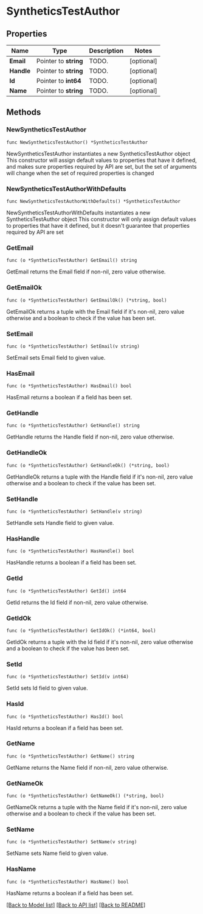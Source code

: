 # SyntheticsTestAuthor

## Properties

Name | Type | Description | Notes
------------ | ------------- | ------------- | -------------
**Email** | Pointer to **string** | TODO. | [optional] 
**Handle** | Pointer to **string** | TODO. | [optional] 
**Id** | Pointer to **int64** | TODO. | [optional] 
**Name** | Pointer to **string** | TODO. | [optional] 

## Methods

### NewSyntheticsTestAuthor

`func NewSyntheticsTestAuthor() *SyntheticsTestAuthor`

NewSyntheticsTestAuthor instantiates a new SyntheticsTestAuthor object
This constructor will assign default values to properties that have it defined,
and makes sure properties required by API are set, but the set of arguments
will change when the set of required properties is changed

### NewSyntheticsTestAuthorWithDefaults

`func NewSyntheticsTestAuthorWithDefaults() *SyntheticsTestAuthor`

NewSyntheticsTestAuthorWithDefaults instantiates a new SyntheticsTestAuthor object
This constructor will only assign default values to properties that have it defined,
but it doesn't guarantee that properties required by API are set

### GetEmail

`func (o *SyntheticsTestAuthor) GetEmail() string`

GetEmail returns the Email field if non-nil, zero value otherwise.

### GetEmailOk

`func (o *SyntheticsTestAuthor) GetEmailOk() (*string, bool)`

GetEmailOk returns a tuple with the Email field if it's non-nil, zero value otherwise
and a boolean to check if the value has been set.

### SetEmail

`func (o *SyntheticsTestAuthor) SetEmail(v string)`

SetEmail sets Email field to given value.

### HasEmail

`func (o *SyntheticsTestAuthor) HasEmail() bool`

HasEmail returns a boolean if a field has been set.

### GetHandle

`func (o *SyntheticsTestAuthor) GetHandle() string`

GetHandle returns the Handle field if non-nil, zero value otherwise.

### GetHandleOk

`func (o *SyntheticsTestAuthor) GetHandleOk() (*string, bool)`

GetHandleOk returns a tuple with the Handle field if it's non-nil, zero value otherwise
and a boolean to check if the value has been set.

### SetHandle

`func (o *SyntheticsTestAuthor) SetHandle(v string)`

SetHandle sets Handle field to given value.

### HasHandle

`func (o *SyntheticsTestAuthor) HasHandle() bool`

HasHandle returns a boolean if a field has been set.

### GetId

`func (o *SyntheticsTestAuthor) GetId() int64`

GetId returns the Id field if non-nil, zero value otherwise.

### GetIdOk

`func (o *SyntheticsTestAuthor) GetIdOk() (*int64, bool)`

GetIdOk returns a tuple with the Id field if it's non-nil, zero value otherwise
and a boolean to check if the value has been set.

### SetId

`func (o *SyntheticsTestAuthor) SetId(v int64)`

SetId sets Id field to given value.

### HasId

`func (o *SyntheticsTestAuthor) HasId() bool`

HasId returns a boolean if a field has been set.

### GetName

`func (o *SyntheticsTestAuthor) GetName() string`

GetName returns the Name field if non-nil, zero value otherwise.

### GetNameOk

`func (o *SyntheticsTestAuthor) GetNameOk() (*string, bool)`

GetNameOk returns a tuple with the Name field if it's non-nil, zero value otherwise
and a boolean to check if the value has been set.

### SetName

`func (o *SyntheticsTestAuthor) SetName(v string)`

SetName sets Name field to given value.

### HasName

`func (o *SyntheticsTestAuthor) HasName() bool`

HasName returns a boolean if a field has been set.


[[Back to Model list]](../README.md#documentation-for-models) [[Back to API list]](../README.md#documentation-for-api-endpoints) [[Back to README]](../README.md)


